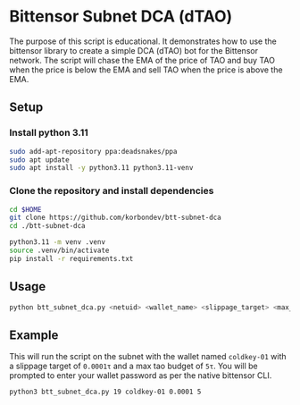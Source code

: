 # Bittensor Subnet DCA (dTAO)

The purpose of this script is educational. It demonstrates how to use the bittensor library to create a simple DCA (dTAO) bot for the Bittensor network. The script will chase the EMA of the price of TAO and buy TAO when the price is below the EMA and sell TAO when the price is above the EMA.


## Setup

### Install python 3.11
```bash
sudo add-apt-repository ppa:deadsnakes/ppa
sudo apt update
sudo apt install -y python3.11 python3.11-venv
```

### Clone the repository and install dependencies
```bash
cd $HOME
git clone https://github.com/korbondev/btt-subnet-dca
cd ./btt-subnet-dca

python3.11 -m venv .venv
source .venv/bin/activate
pip install -r requirements.txt
```

## Usage
```bash
python btt_subnet_dca.py <netuid> <wallet_name> <slippage_target> <max_tao_budget>
```

## Example
This will run the script on the subnet with the wallet named `coldkey-01` with a slippage target of `0.0001τ` and a max tao budget of `5τ`. You will be prompted to enter your wallet password as per the native bittensor CLI.
```bash
python3 btt_subnet_dca.py 19 coldkey-01 0.0001 5
```
